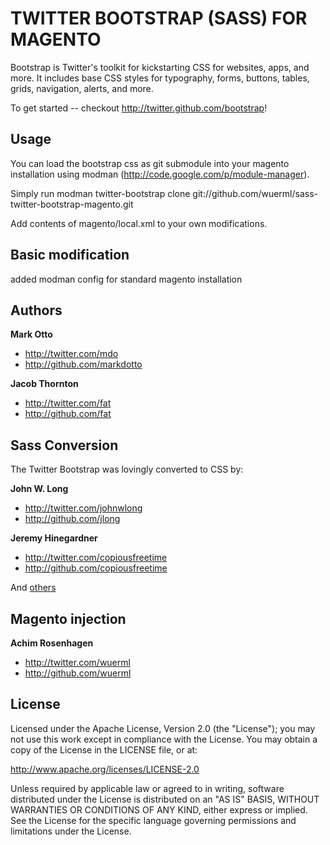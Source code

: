 TWITTER BOOTSTRAP (SASS) FOR MAGENTO
====================================

Bootstrap is Twitter's toolkit for kickstarting CSS for websites, apps, and more. It includes base CSS styles for typography, forms, buttons, tables, grids, navigation, alerts, and more.

To get started -- checkout http://twitter.github.com/bootstrap!


Usage
-----

You can load the bootstrap css as git submodule into your magento installation using modman (http://code.google.com/p/module-manager).

Simply run modman twitter-bootstrap clone git://github.com/wuerml/sass-twitter-bootstrap-magento.git

Add contents of magento/local.xml to your own modifications.


Basic modification
------------------

added modman config for standard magento installation 


Authors
-------

**Mark Otto**

+ http://twitter.com/mdo
+ http://github.com/markdotto

**Jacob Thornton**

+ http://twitter.com/fat
+ http://github.com/fat


Sass Conversion
---------------

The Twitter Bootstrap was lovingly converted to CSS by:

**John W. Long**

+ http://twitter.com/johnwlong
+ http://github.com/jlong

**Jeremy Hinegardner**

+ http://twitter.com/copiousfreetime
+ http://github.com/copiousfreetime

And [others](https://github.com/jlong/sass-twitter-bootstrap/contributors)

Magento injection
-----------------

**Achim Rosenhagen**

+ http://twitter.com/wuerml
+ http://github.com/wuerml


License
-------

Licensed under the Apache License, Version 2.0 (the "License");
you may not use this work except in compliance with the License.
You may obtain a copy of the License in the LICENSE file, or at:

   http://www.apache.org/licenses/LICENSE-2.0

Unless required by applicable law or agreed to in writing, software
distributed under the License is distributed on an "AS IS" BASIS,
WITHOUT WARRANTIES OR CONDITIONS OF ANY KIND, either express or implied.
See the License for the specific language governing permissions and
limitations under the License.
